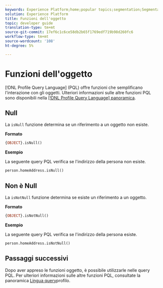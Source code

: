 ```yaml
---
keywords: Experience Platform;home;popular topics;segmentation;Segmentation;Segmentation Service;pql;PQL;Profile Query Language;object functions;object;
solution: Experience Platform
title: Funzioni dell'oggetto
topic: developer guide
translation-type: tm+mt
source-git-commit: 17ef6c1c6ce58db2b65f1769edf719b98d260fc6
workflow-type: tm+mt
source-wordcount: '108'
ht-degree: 5%

---
```



# Funzioni dell&#39;oggetto

[!DNL Profile Query Language] (PQL) offre funzioni che semplificano l&#39;interazione con gli oggetti. Ulteriori informazioni sulle altre funzioni PQL sono disponibili nella [[!DNL Profile Query Language] panoramica](./overview.md).

## Null

La `isNull` funzione determina se un riferimento a un oggetto non esiste.

**Formato**

```sql
{OBJECT}.isNull()
```

**Esempio**

La seguente query PQL verifica se l&#39;indirizzo della persona non esiste.

```sql
person.homeAddress.isNull()
```

## Non è Null

La `isNotNull` funzione determina se esiste un riferimento a un oggetto.

**Formato**

```sql
{OBJECT}.isNotNull()
```

**Esempio**

La seguente query PQL verifica se l&#39;indirizzo della persona esiste.

```sql
person.homeAddress.isNotNull()
```

## Passaggi successivi

Dopo aver appreso le funzioni oggetto, è possibile utilizzarle nelle query PQL. Per ulteriori informazioni sulle altre funzioni PQL, consultate la panoramica [Lingua query](./overview.md)profilo.